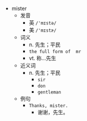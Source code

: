 - mister
  - 发音
    - 英 `/'mɪstə/`
    - 美 `/'mɪstɚ/`
  - 词义
    - n. 先生；平民
    - `the full form of  mr `
    - vt. 称…先生
  - 近义词
    - n. 先生；平民
      - `sir`
      - `don`
      - `gentleman`
  - 例句
    - `Thanks, mister.`
      - 谢谢，先生。

